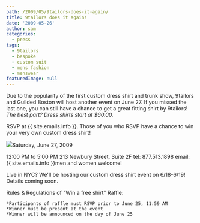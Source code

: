 ```yaml
---
path: /2009/05/9tailors-does-it-again/
title: 9tailors does it again!
date: '2009-05-26'
author: sam
categories:
  - press
tags:
  - 9tailors
  - bespoke
  - custom suit
  - mens fashion
  - menswear
featuredImage: null
---
```

Due to the popularity of the first custom dress shirt and trunk show, 9tailors and Guilded Boston will host another event on June 27. If you missed the last one, you can still have a chance to get a great fitting shirt by 9tailors! _The best part? Dress shirts start at $60.00._

RSVP at {{ site.emails.info }}. Those of you who RSVP have a chance to win your very own custom dress shirt!

[![](http://2.bp.blogspot.com/_RlJ3L7W6dBw/Shves4BVybI/AAAAAAAAHiU/iLFeJnrtlkU/s400/event_flyer_20090526.gif)](http://2.bp.blogspot.com/_RlJ3L7W6dBw/Shves4BVybI/AAAAAAAAHiU/iLFeJnrtlkU/s1600-h/event_flyer_20090526.gif)Saturday, June 27, 2009

12:00 PM to 5:00 PM
213 Newbury Street, Suite 2F
tel: 877.513.1898
email: {{ site.emails.info }}men and women welcome!

Live in NYC? We'll be hosting our custom dress shirt event on 6/18-6/19! Details coming soon.

Rules & Regulations of "Win a free shirt" Raffle:

	*Participants of raffle must RSVP prior to June 25, 11:59 AM 
	*Winner must be present at the event 
	*Winner will be announced on the day of June 25